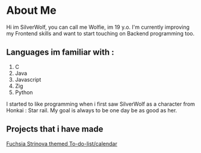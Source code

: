 # About Me
Hi im SilverWolf, you can call me Wolfie, im 19 y.o.
I'm currently improving my Frontend skills and want to start touching on Backend programming too. 

## Languages im familiar with :
1. C
2. Java
3. Javascript
4. Zig
5. Python

I started to like programming when i first saw SilverWolf as a character from Honkai : Star rail. 
My goal is always to be one day be as good as her.



## Projects that i have made
[Fuchsia Strinova themed To-do-list/calendar](https://github.com/SilverWolfiee/Fuchsia-Todo-list)

